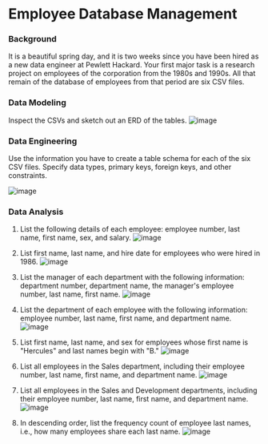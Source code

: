 # Employee Database Management

### Background
It is a beautiful spring day, and it is two weeks since you have been hired as a new data engineer at Pewlett Hackard. Your first major task is a research project on employees of the corporation from the 1980s and 1990s. All that remain of the database of employees from that period are six CSV files.

### Data Modeling
Inspect the CSVs and sketch out an ERD of the tables.
![image](https://user-images.githubusercontent.com/70718724/121291986-089fa400-c89e-11eb-9bfd-156f666d0ee2.png)

### Data Engineering
Use the information you have to create a table schema for each of the six CSV files. Specify data types, primary keys, foreign keys, and other constraints.

![image](https://user-images.githubusercontent.com/70718724/121292224-7350df80-c89e-11eb-99ba-9a55825944a9.png)


### Data Analysis
1. List the following details of each employee: employee number, last name, first name, sex, and salary.
![image](https://user-images.githubusercontent.com/70718724/121292573-0db12300-c89f-11eb-96e4-2ec81867cfeb.png)

2. List first name, last name, and hire date for employees who were hired in 1986.
![image](https://user-images.githubusercontent.com/70718724/121292640-26b9d400-c89f-11eb-8492-5bc9f8464acc.png)

3. List the manager of each department with the following information: department number, department name, the manager's employee number, last name, first name.
![image](https://user-images.githubusercontent.com/70718724/121292784-5b2d9000-c89f-11eb-858d-cd1929fa1c82.png)


4. List the department of each employee with the following information: employee number, last name, first name, and department name.
![image](https://user-images.githubusercontent.com/70718724/121292823-6c769c80-c89f-11eb-9f3c-783a6ff324d2.png)


5. List first name, last name, and sex for employees whose first name is "Hercules" and last names begin with "B."
![image](https://user-images.githubusercontent.com/70718724/121292870-831cf380-c89f-11eb-8ce7-4481dda0e568.png)

6. List all employees in the Sales department, including their employee number, last name, first name, and department name.
![image](https://user-images.githubusercontent.com/70718724/121292901-8dd78880-c89f-11eb-9080-05e656ca065e.png)


7. List all employees in the Sales and Development departments, including their employee number, last name, first name, and department name.
![image](https://user-images.githubusercontent.com/70718724/121292916-96c85a00-c89f-11eb-9265-ec5f2ed1b9e9.png)


8. In descending order, list the frequency count of employee last names, i.e., how many employees share each last name.
![image](https://user-images.githubusercontent.com/70718724/121292938-9fb92b80-c89f-11eb-829e-47dc6abecd87.png)

